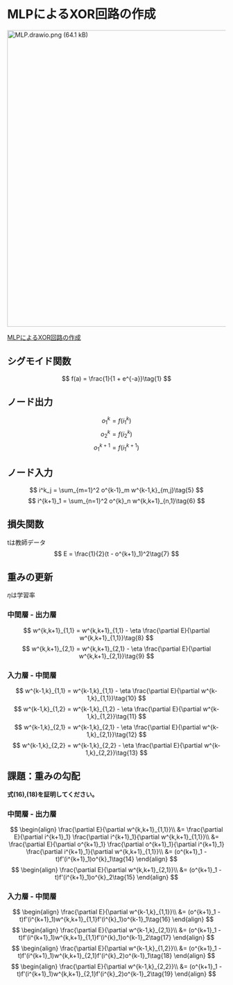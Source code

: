 # MLPによるXOR回路の作成
<img width="684" alt="MLP.drawio.png (64.1 kB)" src="https://img.esa.io/uploads/production/attachments/18204/2022/01/01/111414/ffe18f8b-4fb0-404a-b906-adb596d01fee.png">

[MLPによるXOR回路の作成](https://colab.research.google.com/github/machine-perception-robotics-group/MPRGDeepLearningLectureNotebook/blob/master/01_dnn_scratch/MLP_XOR.ipynb)

## シグモイド関数
$$
 f(a) = \frac{1}{1 + e^{-a}}\tag{1}
$$
## ノード出力
$$
 o^k_1 = f(i^k_1)\tag{2}
$$
$$
 o^k_2 = f(i^k_2)\tag{3}
$$
$$
 o^{k+1}_1 = f(i^{k+1}_1)\tag{4}
$$
## ノード入力
$$
i^k_j = \sum_{m=1}^2 o^{k-1}_m w^{k-1,k}_{m,j}\tag{5}
$$
$$
i^{k+1}_1 = \sum_{n=1}^2 o^{k}_n w^{k,k+1}_{n,1}\tag{6}
$$
## 損失関数
tは教師データ
$$
E = \frac{1}{2}(t - o^{k+1}_1)^2\tag{7}
$$
## 重みの更新
$\eta$は学習率
### 中間層 - 出力層
$$
w^{k,k+1}_{1,1} = w^{k,k+1}_{1,1} - \eta \frac{\partial E}{\partial w^{k,k+1}_{1,1}}\tag{8}
$$
$$
w^{k,k+1}_{2,1} = w^{k,k+1}_{2,1} - \eta \frac{\partial E}{\partial w^{k,k+1}_{2,1}}\tag{9}
$$
### 入力層 - 中間層
$$
w^{k-1,k}_{1,1} = w^{k-1,k}_{1,1} - \eta \frac{\partial E}{\partial w^{k-1,k}_{1,1}}\tag{10}
$$
$$
w^{k-1,k}_{1,2} = w^{k-1,k}_{1,2} - \eta \frac{\partial E}{\partial w^{k-1,k}_{1,2}}\tag{11}
$$
$$
w^{k-1,k}_{2,1} = w^{k-1,k}_{2,1} - \eta \frac{\partial E}{\partial w^{k-1,k}_{2,1}}\tag{12}
$$
$$
w^{k-1,k}_{2,2} = w^{k-1,k}_{2,2} - \eta \frac{\partial E}{\partial w^{k-1,k}_{2,2}}\tag{13}
$$

## 課題：重みの勾配
**式(16),(18)を証明してください。**
### 中間層 - 出力層
$$
\begin{align}
\frac{\partial E}{\partial w^{k,k+1}_{1,1}}\\
&= \frac{\partial E}{\partial i^{k+1}_1} \frac{\partial i^{k+1}_1}{\partial w^{k,k+1}_{1,1}}\\
&= \frac{\partial E}{\partial o^{k+1}_1} \frac{\partial o^{k+1}_1}{\partial i^{k+1}_1} \frac{\partial i^{k+1}_1}{\partial w^{k,k+1}_{1,1}}\\
&= (o^{k+1}_1 - t)f'(i^{k+1}_1)o^{k}_1\tag{14}
\end{align}
 $$
$$
\begin{align}
\frac{\partial E}{\partial w^{k,k+1}_{2,1}}\\
&= (o^{k+1}_1 - t)f'(i^{k+1}_1)o^{k}_2\tag{15}
\end{align}
 $$
### 入力層 - 中間層
$$
\begin{align}
\frac{\partial E}{\partial w^{k-1,k}_{1,1}}\\
&= (o^{k+1}_1 - t)f'(i^{k+1}_1)w^{k,k+1}_{1,1}f'(i^{k}_1)o^{k-1}_1\tag{16}
\end{align}
$$
$$
\begin{align}
\frac{\partial E}{\partial w^{k-1,k}_{2,1}}\\
&= (o^{k+1}_1 - t)f'(i^{k+1}_1)w^{k,k+1}_{1,1}f'(i^{k}_1)o^{k-1}_2\tag{17}
\end{align}
$$
$$
\begin{align}
\frac{\partial E}{\partial w^{k-1,k}_{1,2}}\\
&= (o^{k+1}_1 - t)f'(i^{k+1}_1)w^{k,k+1}_{2,1}f'(i^{k}_2)o^{k-1}_1\tag{18}
\end{align}
$$
$$
\begin{align}
\frac{\partial E}{\partial w^{k-1,k}_{2,2}}\\
&= (o^{k+1}_1 - t)f'(i^{k+1}_1)w^{k,k+1}_{2,1}f'(i^{k}_2)o^{k-1}_2\tag{19}
\end{align}
$$